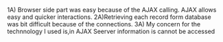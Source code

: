 
1A) Browser side part was easy because of the AJAX calling. AJAX allows easy and quicker interactions.
2A)Retrieving each record form database was bit difficult because of the connections.
3A) My concern for the technnology I used is,in AJAX Seerver information is cannot be accessed
